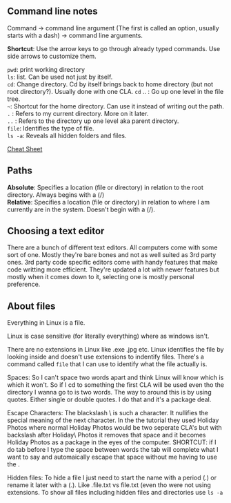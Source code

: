 
## Command line notes

Command -> command line argument (The first is called an option, usually starts with a dash) -> command line arguments.

**Shortcut**: Use the arrow keys to go through already typed commands. Use side arrows to customize them.

`pwd`: print working directory  
`ls`: list. Can be used not just by itself.  
`cd`: Change directory. Cd by itself brings back to home directory (but not root directory?). Usually done with one CLA.
`cd` .. : Go up one level in the file tree.  
`~`: Shortcut for the home directory. Can use it instead of writing out the path.  
`.` : Refers to my current directory. More on it later.  
`..` : Refers to the directory up one level aka parent directory.  
`file`: Identifies the type of file.  
`ls -a`: Reveals all hidden folders and files.  

[Cheat Sheet](https://www.guru99.com/linux-commands-cheat-sheet.html)

## Paths
**Absolute**: Specifies a location (file or directory) in relation to the root directory. Always begins with a (/)  
**Relative**: Specifies a location (file or directory) in relation to where I am currently are in the system. Doesn't begin with a (/).  


## Choosing a text editor
There are a bunch of different text editors. All computers come with some sort of one. Mostly they're bare bones and not as well suited as 3rd party ones. 3rd party code specific editors come with handy features that make code writting more efficient. They're updated a lot with newer features but mostly when it comes down to it, selecting one is mostly personal preference.

## About files  

Everything in Linux is a file.

Linux is case sensitive (for literally everything) where as windows isn't.

There are no extensions in Linux like .exe .jpg etc. Linux identifies the file by looking inside and doesn't use extensions to indentify files. There's a command called `file` that I can use to identify what the file actually is.

Spaces: So I can't space two words apart and think Linux will know which is which it won't. So if I cd to something the first CLA will be used even tho the directory I wanna go to is two words. The way to around this is by using quotes. Either single or double quotes. I do that and it's a package deal.

Escape Characters: The blackslash \ is such a character. It nullifies the special meaning of the next character. In the the tutorial they used Holiday Photos where normal Holiday Photos would be two seperate CLA's but with backslash after Holiday\ Photos it removes that space and it becomes Holiday Photos as a package in the eyes of the computer. SHORTCUT: if I do tab before I type the space between words the tab will complete what I want to say and automaically escape that space without me having to use the \.

Hidden files: To hide a file I just need to start the name with a period (.) or rename it later with a (.). Like .file.txt vs file.txt (even tho were not using extensions. To show all files including hidden files and directories use `ls -a`

